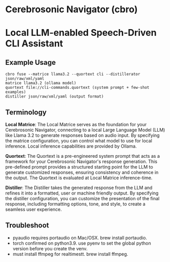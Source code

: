 # Cerebrosonic Navigator (cbro)
# Local LLM-enabled Speech-Driven CLI Assistant

## Example Usage

```
cbro fuse --matrice llama3.2 --quortext cli --distillerator json/raw/xml/yaml
matrice llama3.2 (ollama model)
quortext file://cli-commands.quortext (system prompt + few-shot examples)
distiller json/raw/xml/yaml (output format)
```

## Terminology
**Local Matrice**: The Local Matrice serves as the foundation for your Cerebrosonic Navigator, connecting to a local Large Language Model (LLM) like Llama 3.2 to generate responses based on audio input. By specifying the matrice configuration, you can control what model to use for local inference. Local inference capabilities are provided by Ollama.

**Quortext**: The Quortext is a pre-engineered system prompt that acts as a framework for your Cerebrosonic Navigator's response generation. This pre-defined prompt provides a structured starting point for the LLM to generate customized responses, ensuring consistency and coherence in the output. The Quortext is evaluated at Local Matrice inference-time.

**Distiller**: The Distiller takes the generated response from the LLM and refines it into a formatted, user or machine friendly output. By specifying the distiller configuration, you can customize the presentation of the final response, including formatting options, tone, and style, to create a seamless user experience.

## Troubleshoot
- pyaudio requires portaudio on Mac/OSX. brew install portaudio.
- torch confirmed on python3.9. use pyenv to set the global python version before you create the venv.
- must install ffmpeg for realtimestt. brew install ffmpeg.